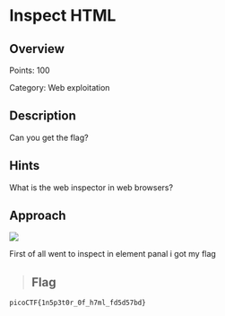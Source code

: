 # Inspect HTML

## Overview
Points:  100

Category: Web exploitation

## Description
Can you get the flag?
## Hints
What is the web inspector in web browsers?
## Approach
![](https://imgur.com/rG9LzlD.jpg)

First of all went to inspect in element panal i got my flag
> ## Flag

`picoCTF{1n5p3t0r_0f_h7ml_fd5d57bd} `